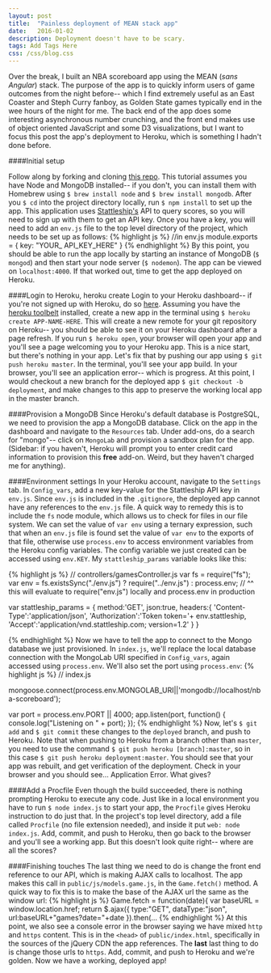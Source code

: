 ```yaml
---
layout: post
title:  "Painless deployment of MEAN stack app"
date:   2016-01-02
description: Deployment doesn't have to be scary.
tags: Add Tags Here
css: /css/blog.css
---
```


Over the break, I built an NBA scoreboard app using the MEAN (*sans Angular*) stack. The purpose of the app is to quickly inform users of game outcomes from the night before-- which I find extremely useful as an East Coaster and Steph Curry fanboy, as Golden State games typically end in the wee hours of the night for me. The back end of the app does some interesting asynchronous number crunching, and the front end makes use of object oriented JavaScript and some D3 visualizations, but I want to focus this post the app's deployment to Heroku, which is something I hadn't done before.

####Initial setup

Follow along by forking and cloning [this repo](https://github.com/cpgruber/nba-score-app). This tutorial assumes you have Node and MongoDB installed-- if you don't, you can install them with Homebrew using `$ brew install node` and `$ brew install mongodb`. After you `$ cd` into the project directory locally, run `$ npm install` to set up the app. This application uses [Stattleship's](https://stattleship.com) API to query scores, so you will need to sign up with them to get an API key. Once you have a key, you will need to add an `env.js` file to the top level directory of the project, which needs to be set up as follows:
{% highlight js %}
//in env.js
module.exports = {
  key: "YOUR_ API_KEY_HERE"
}
{% endhighlight %}
By this point, you should be able to run the app locally by starting an instance of MongoDB (`$ mongod`) and then start your node server (`$ nodemon`). The app can be viewed on `localhost:4000`. If that worked out, time to get the app deployed on Heroku.

####Login to Heroku, heroku create
Login to your Heroku dashboard-- if you're not signed up with Heroku, do so [here](http://www.heroku.com). Assuming you have the [heroku toolbelt](https://toolbelt.heroku.com/) installed, create a new app in the terminal using `$ heroku create APP-NAME-HERE`. This will create a new remote for your git repository on Heroku-- you should be able to see it on your Heroku dashboard after a page refresh. If you run `$ heroku open`, your browser will open your app and you'll see a page welcoming you to your Heroku app. This is a nice start, but there's nothing in your app. Let's fix that by pushing our app using `$ git push heroku master`. In the terminal, you'll see your app build. In your browser, you'll see an application error-- which is progress. At this point, I would checkout a new branch for the deployed app `$ git checkout -b deployment`, and make changes to this app to preserve the working local app in the master branch.

####Provision a MongoDB
Since Heroku's default database is PostgreSQL, we need to provision the app a MongoDB database. Click on the app in the dashboard and navigate to the `Resources` tab. Under add-ons, do a search for "mongo"-- click on `MongoLab` and provision a sandbox plan for the app. (Sidebar: if you haven't, Heroku will prompt you to enter credit card information to provision this **free** add-on. Weird, but they haven't charged me for anything).

####Environment settings
In your Heroku account, navigate to the `Settings` tab. In `Config_vars`, add a new key-value for the Stattleship API key in `env.js`. Since `env.js` is included in the `.gitignore`, the deployed app cannot have any references to the `env.js` file. A quick way to remedy this is to include the `fs` node module, which allows us to check for files in our file system. We can set the value of `var env` using a ternary expression, such that when an `env.js` file is found set the value of `var env` to the exports of that file, otherwise use `process.env` to access environment variables from the Heroku config variables. The config variable we just created can be accessed using `env.KEY`. My `stattleship_params` variable looks like this:

{% highlight js %}
// controllers/gamesController.js
var fs = require("fs");
var env = fs.existsSync("./env.js") ? require("../env.js") : process.env;
// ^^ this will evaluate to require("env.js") locally and process.env in production

var stattleship_params = {
  method:'GET',
  json:true,
  headers:{
    'Content-Type':'application/json',
    'Authorization':'Token token='+ env.stattleship,
    'Accept':'application/vnd.stattleship.com; version=1.2'
  }
}

{% endhighlight %}
Now we have to tell the app to connect to the Mongo database we just provisioned. In `index.js`, we'll replace the local database connection with the MongoLab URI specified in `Config_vars`, again accessed using `process.env`. We'll also set the port using `process.env`:
{% highlight js %}
// index.js

mongoose.connect(process.env.MONGOLAB_URI||'mongodb://localhost/nba-scoreboard');

var port = process.env.PORT || 4000;
app.listen(port, function() {
  console.log("Listening on " + port);
});
{% endhighlight %}
Now, let's `$ git add` and `$ git commit` these changes to the `deployed` branch, and push to Heroku. Note that when pushing to Heroku from a branch other than `master`, you need to use the command `$ git push heroku [branch]:master`, so in this case `$ git push heroku deployment:master`. You should see that your app was rebuilt, and get verification of the deployment. Check in your browser and you should see... Application Error. What gives?

####Add a Procfile
Even though the build succeeded, there is nothing prompting Heroku to execute any code. Just like in a local environment you have to run `$ node index.js` to start your app, the `Procfile` gives Heroku instruction to do just that. In the project's top level directory, add a file called `Procfile` (no file extension needed), and inside it put `web: node index.js`. Add, commit, and push to Heroku, then go back to the browser and you'll see a working app. But this doesn't look quite right-- where are all the scores?

####Finishing touches
The last thing we need to do is change the front end reference to our API, which is making AJAX calls to localhost. The app makes this call in `public/js/models.game.js`, in the `Game.fetch()` method. A quick way to fix this is to make the base of the AJAX url the same as the window url:
{% highlight js %}
Game.fetch = function(date){
  var baseURL = window.location.href;
  return $.ajax({
    type:"GET",
    dataType:"json",
    url:baseURL+"games?date="+date
  }).then(...
{% endhighlight %}
At this point, we also see a console error in the browser saying we have mixed `http` and `https` content. This is in the `<head>` of `public/index.html`, specifically in the sources of the jQuery CDN the app references. The **last** last thing to do is change those urls to `https`. Add, commit, and push to Heroku and we're golden. Now we have a working, deployed app!
